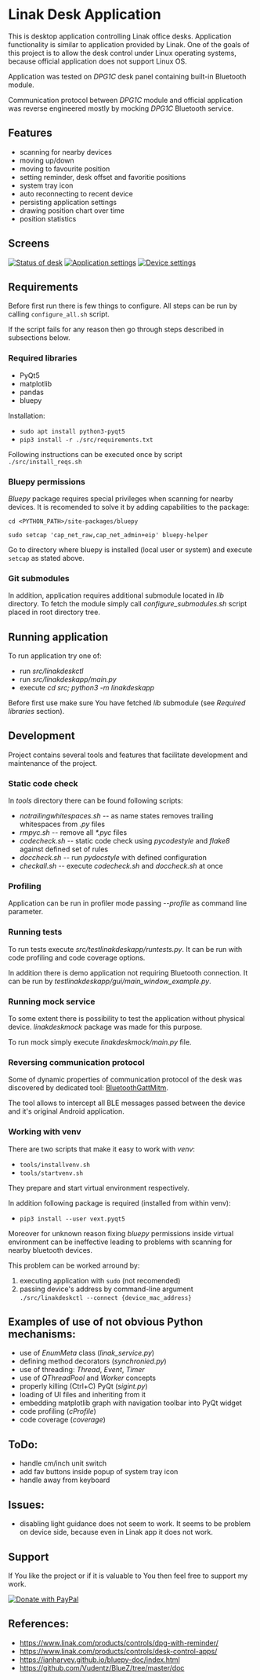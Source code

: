 # Linak Desk Application
This is desktop application controlling Linak office desks. Application functionality is 
similar to application provided by Linak. 
One of the goals of this project is to allow the desk control under Linux operating 
systems, because official application does not support Linux OS. 

Application was tested on *DPG1C* desk panel containing built-in Bluetooth module.

Communication protocol between *DPG1C* module and official application was
reverse engineered mostly by mocking *DPG1C* Bluetooth service.


## Features
- scanning for nearby devices
- moving up/down
- moving to favourite position
- setting reminder, desk offset and favoritie positions
- system tray icon
- auto reconnecting to recent device
- persisting application settings
- drawing position chart over time
- position statistics


## Screens

[![Status of desk](doc/app-screen-status-small.png "Status of desk")](doc/app-screen-status-big.png)
[![Application settings](doc/app-screen-settings-small.png "Application settings")](doc/app-screen-settings-big.png)
[![Device settings](doc/app-screen-device-small.png "Device settings")](doc/app-screen-device-big.png)


## Requirements

Before first run there is few things to configure. All steps can be run by calling 
`configure_all.sh` script.

If the script fails for any reason then go through steps described in subsections below.


### Required libraries
- PyQt5
- matplotlib
- pandas
- bluepy

Installation:
- `sudo apt install python3-pyqt5`
- `pip3 install -r ./src/requirements.txt`

Following instructions can be executed once by script `./src/install_reqs.sh`


### Bluepy permissions

*Bluepy* package requires special privileges when scanning for nearby devices.
It is recomended to solve it by adding capabilities to the package:

`cd <PYTHON_PATH>/site-packages/bluepy`

`sudo setcap 'cap_net_raw,cap_net_admin+eip' bluepy-helper`

Go to directory where bluepy is installed (local user or system) and execute `setcap` as stated above.


### Git submodules

In addition, application requires additional submodule located in *lib* directory.
To fetch the module simply call *configure_submodules.sh* script placed in root directory tree.


## Running application

To run application try one of:
- run *src/linakdeskctl*
- run *src/linakdeskapp/main.py* 
- execute *cd src; python3 -m linakdeskapp*

Before first use make sure You have fetched *lib* submodule (see _Required libraries_ section).


## Development

Project contains several tools and features that facilitate development and maintenance of the project.


### Static code check

In *tools* directory there can be found following scripts:
- *notrailingwhitespaces.sh* -- as name states removes trailing whitespaces from _*.py*_ files
- *rmpyc.sh* -- remove all _*.pyc_ files
- *codecheck.sh* -- static code check using *pycodestyle* and *flake8* against defined set of rules
- *doccheck.sh* -- run *pydocstyle* with defined configuration
- *checkall.sh* -- execute *codecheck.sh* and *doccheck.sh* at once


### Profiling

Application can be run in profiler mode passing *--profile* as command line parameter. 


### Running tests

To run tests execute *src/testlinakdeskapp/runtests.py*. It can be run with code profiling 
and code coverage options.

In addition there is demo application not requiring Bluetooth connection. It 
can be run by *testlinakdeskapp/gui/main_window_example.py*.


### Running mock service

To some extent there is possibility to test the application without physical device. *linakdeskmock* package was made
for this purpose.

To run mock simply execute *linakdeskmock/main.py* file.


### Reversing communication protocol

Some of dynamic properties of communication protocol of the desk was 
discovered by dedicated tool: [BluetoothGattMitm](https://github.com/anetczuk/BluetoothGattMitm).

The tool allows to intercept all BLE messages passed between the device and it's original Android application.


### Working with venv

There are two scripts that make it easy to work with *venv*:
- `tools/installvenv.sh`
- `tools/startvenv.sh`

They prepare and start virtual environment respectively.

In addition following package is required (installed from within venv):
- `pip3 install --user vext.pyqt5`

Moreover for unknown reason fixing *bluepy* permissions inside virtual environment can be ineffective leading
to problems with scanning for nearby bluetooth devices.

This problem can be worked arround by:
1. executing application with `sudo` (not recomended)
2. passing device's address by command-line argument `./src/linakdeskctl --connect {device_mac_address}`


## Examples of use of not obvious Python mechanisms:
- use of *EnumMeta* class (*linak_service.py*)
- defining method decorators (*synchronied.py*)
- use of threading: *Thread*, *Event*, *Timer*
- use of *QThreadPool* and *Worker* concepts
- properly killing (Ctrl+C) PyQt (*sigint.py*)
- loading of UI files and inheriting from it
- embedding matplotlib graph with navigation toolbar into PyQt widget
- code profiling (*cProfile*)
- code coverage (*coverage*)


## ToDo:
- handle cm/inch unit switch
- add fav buttons inside popup of system tray icon
- handle away from keyboard


## Issues:
- disabling light guidance does not seem to work. It seems to be problem on 
device side, because even in Linak app it does not work.


## Support

If You like the project or if it is valuable to You then feel free to support my work.

[![Donate with PayPal](https://www.paypalobjects.com/en_US/i/btn/btn_donate_LG.gif "Donate with PayPal")](https://www.paypal.com/cgi-bin/webscr?cmd=_s-xclick&hosted_button_id=EZZ5S8DE3RHW4&source=url)


## References:
- https://www.linak.com/products/controls/dpg-with-reminder/
- https://www.linak.com/products/controls/desk-control-apps/
- https://ianharvey.github.io/bluepy-doc/index.html
- https://github.com/Vudentz/BlueZ/tree/master/doc

